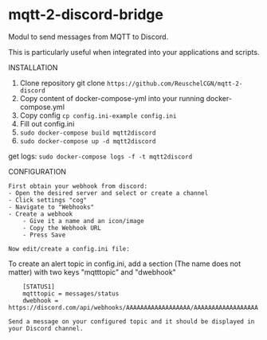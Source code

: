 # mqtt-2-discord-bridge
Modul to send messages from MQTT to Discord.

This is particularly useful when integrated into your applications and scripts.

INSTALLATION

1. Clone repository git clone `https://github.com/ReuschelCGN/mqtt-2-discord`
2. Copy content of docker-compose-yml into your running docker-compose.yml
3. Copy config `cp config.ini-example config.ini`
4. Fill out config.ini
5. `sudo docker-compose build mqtt2discord`
6. `sudo docker-compose up -d mqtt2discord`

get logs:
`sudo docker-compose logs -f -t mqtt2discord`

CONFIGURATION

    First obtain your webhook from discord:
    - Open the desired server and select or create a channel
    - Click settings "cog"
    - Navigate to "Webhooks"
    - Create a webhook
        - Give it a name and an icon/image
        - Copy the Webhook URL
        - Press Save

    Now edit/create a config.ini file:
    
   To create an alert topic in config.ini, add a section (The name does not matter) with two keys "mqtttopic" and "dwebhook"
    
        [STATUS1]
        mqtttopic = messages/status
        dwebhook = https://discord.com/api/webhooks/AAAAAAAAAAAAAAAAAA/AAAAAAAAAAAAAAAAAA

    Send a message on your configured topic and it should be displayed in your Discord channel.
